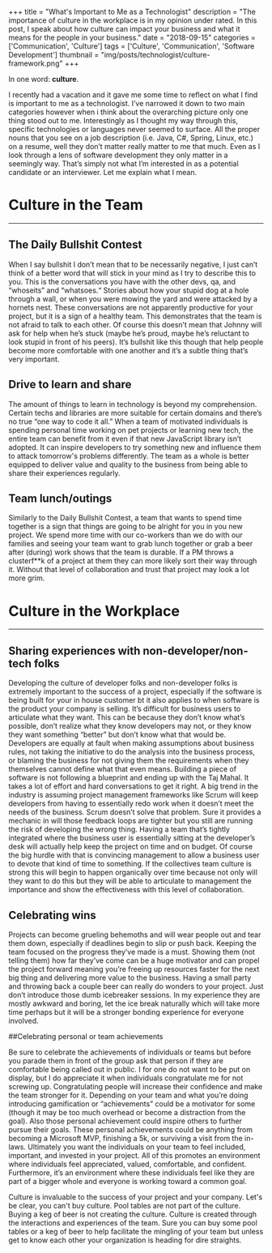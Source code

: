 +++
title = "What's Important to Me as a Technologist"
description = "The importance of culture in the workplace is in my opinion under rated. In this post, I speak about how culture can impact your business and what it means for the people in your business."
date = "2018-09-15"
categories = ['Communication', 'Culture']
tags = ['Culture', 'Communication', 'Software Development']
thumbnail = "img/posts/technologist/culture-framework.png"
+++

In one word: **culture**. 

I recently had a vacation and it gave me some time to reflect on what I find is important to me as a technologist. I’ve narrowed it down to two main categories however when i think about the overarching picture only one thing stood out to me. Interestingly as I thought my way through this, specific technologies or languages never seemed to surface. All the proper nouns that you see on a job description (i.e. Java, C#, Spring, Linux, etc.) on a resume, well they don’t matter really matter to me that much. Even as I  look through a lens of software development they only matter in a seemingly way. That’s simply not what I’m interested in as a potential candidate or an interviewer. Let me explain what I mean.

# Culture in the Team
<hr class="divider">

## The Daily Bullshit Contest

When I say bullshit I don’t mean that to be necessarily negative, I just can’t think of a better word that will stick in your mind as I try to describe this to you. This is the conversations you have with the other devs, qa, and “whoseits” and “whatsoes.“ Stories about how your stupid dog at a hole through a wall, or when you were mowing the yard and were attacked by a hornets nest. These conversations are not apparently productive for your project, but it is a sign of a healthy team. This demonstrates that the team is not afraid to talk to each other. Of course this doesn’t mean that Johnny will ask for help when he’s stuck (maybe he’s proud, maybe he’s reluctant to look stupid in front of his peers). It’s bullshit like this though that help people become more comfortable with one another and it’s a subtle thing that’s very important.

## Drive to learn and share

The amount of things to learn in technology is beyond my comprehension. Certain techs and libraries are more suitable for certain domains and there’s no true “one way to code it all.” When a team of motivated individuals is spending personal time working on pet projects or learning new tech, the entire team can benefit from it even if that new JavaScript library isn’t adopted. It can inspire developers to try something new and influence them to attack tomorrow's problems differently. The team as a whole is better equipped to deliver value and quality to the business from being able to share their experiences regularly.  

## Team lunch/outings

Similarly to the Daily Bullshit Contest, a team that wants to spend time together is a sign that things are going to be alright for you in you new project. We spend more time with our co-workers than we do with our families and seeing your team want to grab lunch together or grab a beer after (during) work shows that the team is durable. If a PM throws a clusterf**k of a project at them they can more likely sort their way through it. Without that level of collaboration and trust that project may look a lot more grim.

# Culture in the Workplace
<hr class="divider">

## Sharing experiences with non-developer/non-tech folks

Developing the culture of developer folks and non-developer folks is extremely important to the success of a project, especially if the software is being built for your in house customer bt it also applies to when software is the product your company is selling. It’s difficult for business users to articulate what they want. This can be because they don’t know what’s possible, don’t realize what they know developers may not, or they know they want something “better” but don’t know what that would be. Developers are equally at fault when making assumptions about business rules, not taking the initiative to do the analysis into the business process, or blaming the business for not giving them the requirements when they themselves cannot define what that even means. Building a piece of software is not following a blueprint and ending up with the Taj Mahal. It takes a lot of effort and hard conversations to get it right. A big trend in the industry is assuming project management frameworks like Scrum will keep developers from having to essentially redo work when it doesn’t meet the needs of the business. Scrum doesn’t solve that problem. Sure it provides a mechanic in will those feedback loops are tighter but you still are running the risk of developing the wrong thing. Having a team that’s tightly integrated where the business user is essentially sitting at the developer’s desk will actually help keep the project on time and on budget. Of course the big hurdle with that is convincing management to allow a business user to devote that kind of time to something. If the collectives team culture is strong this will begin to happen organically over time because not only will they want to do this but they will be able to articulate to management the importance and show the effectiveness with this level of collaboration.

## Celebrating wins

Projects can become grueling behemoths and will wear people out and tear them down, especially if deadlines begin to slip or push back. Keeping the team focused on the progress they’ve made is a must. Showing them (not telling them) how far they’ve come can be a huge motivator and can propel the project forward meaning you’re freeing up resources faster for the next big thing and delivering more value to the business. Having a small party and throwing back a couple beer can really do wonders to your project. Just don’t introduce those dumb icebreaker sessions. In my experience they are mostly awkward and boring, let the ice break naturally which will take more time perhaps but it will be a stronger bonding experience for everyone involved.

##Celebrating personal or team achievements

Be sure to celebrate the achievements of individuals or teams but before you parade them in front of the group ask that person if they are comfortable being called out in public. I for one do not want to be put on display, but I do appreciate it when individuals congratulate me for not screwing up. Congratulating people will increase their confidence and make the team stronger for it. Depending on your team and what you’re doing introducing gamification or “achievements” could be a motivator for some (though it may be too much overhead or become a distraction from the goal). Also those personal achievement could inspire others to further pursue their goals. These personal achievements could be anything from becoming a Microsoft MVP, finishing a 5k, or surviving a visit from the in-laws. Ultimately you want the individuals on your team to feel included, important, and invested in your project. All of this promotes an environment where individuals feel appreciated, valued, comfortable, and confident. Furthermore, it’s an environment where these individuals feel like they are part of a bigger whole and everyone is working toward a common goal. 

Culture is invaluable to the success of your project and your company. Let's be clear, you can't buy culture. Pool tables are not part of the culture. Buying a keg of beer is not creating the culture. Culture is created through the interactions and experiences of the team. Sure you can buy some pool tables or a keg of beer to help facilitate the mingling of your team but unless get to know each other your organization is heading for dire straights. 